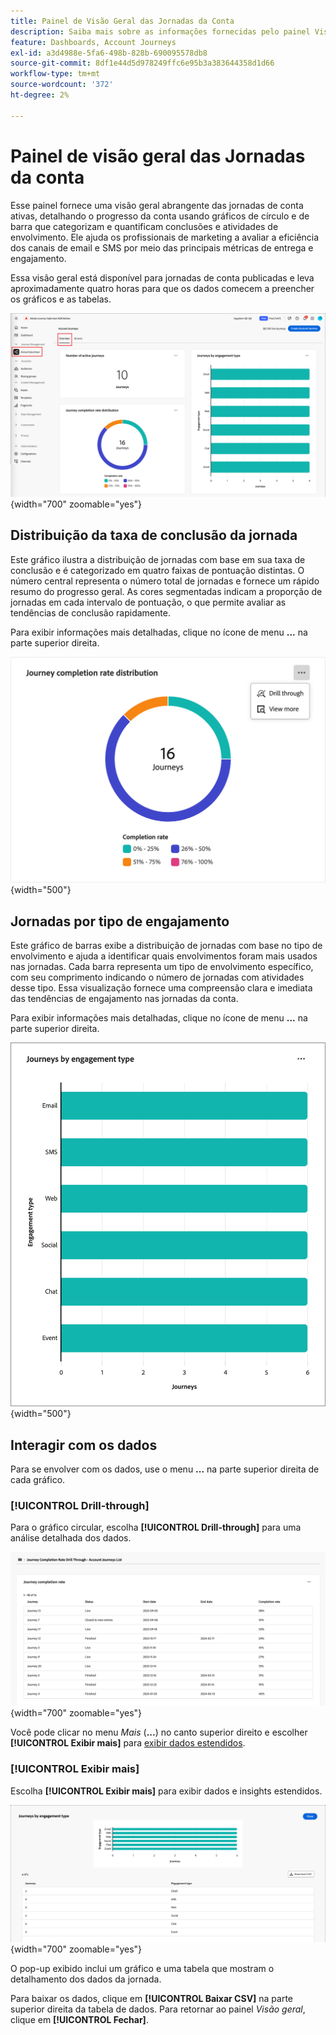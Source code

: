 ```yaml
---
title: Painel de Visão Geral das Jornadas da Conta
description: Saiba mais sobre as informações fornecidas pelo painel Visão geral do Jornada e como ele pode ajudar você a monitorar e gerenciar sua estratégia de jornada de conta.
feature: Dashboards, Account Journeys
exl-id: a3d4988e-5fa6-498b-828b-690095578db8
source-git-commit: 8df1e44d5d978249ffc6e95b3a383644358d1d66
workflow-type: tm+mt
source-wordcount: '372'
ht-degree: 2%

---
```


# Painel de visão geral das Jornadas da conta

Esse painel fornece uma visão geral abrangente das jornadas de conta ativas, detalhando o progresso da conta usando gráficos de círculo e de barra que categorizam e quantificam conclusões e atividades de envolvimento. Ele ajuda os profissionais de marketing a avaliar a eficiência dos canais de email e SMS por meio das principais métricas de entrega e engajamento.

Essa visão geral está disponível para jornadas de conta publicadas e leva aproximadamente quatro horas para que os dados comecem a preencher os gráficos e as tabelas.

![visão geral da Jornada](./assets/journey-overview.png){width="700" zoomable="yes"}

## Distribuição da taxa de conclusão da jornada

Este gráfico ilustra a distribuição de jornadas com base em sua taxa de conclusão e é categorizado em quatro faixas de pontuação distintas. O número central representa o número total de jornadas e fornece um rápido resumo do progresso geral. As cores segmentadas indicam a proporção de jornadas em cada intervalo de pontuação, o que permite avaliar as tendências de conclusão rapidamente.

Para exibir informações mais detalhadas, clique no ícone de menu **...** na parte superior direita.

![Distribuição da taxa de conclusão da Jornada](./assets/journey-completion-rate-distribution.png){width="500"}

## Jornadas por tipo de engajamento

Este gráfico de barras exibe a distribuição de jornadas com base no tipo de envolvimento e ajuda a identificar quais envolvimentos foram mais usados nas jornadas. Cada barra representa um tipo de envolvimento específico, com seu comprimento indicando o número de jornadas com atividades desse tipo. Essa visualização fornece uma compreensão clara e imediata das tendências de engajamento nas jornadas da conta.

Para exibir informações mais detalhadas, clique no ícone de menu **...** na parte superior direita.

![Distribuição da taxa de conclusão da Jornada](./assets/journeys-by-engagement-type.png){width="500"}

## Interagir com os dados

Para se envolver com os dados, use o menu **...** na parte superior direita de cada gráfico.

### [!UICONTROL Drill-through]

Para o gráfico circular, escolha **[!UICONTROL Drill-through]** para uma análise detalhada dos dados.

![Faça drill-through para acessar os dados do gráfico](./assets/journey-completion-rate-drill-through.png){width="700" zoomable="yes"}

Você pode clicar no menu _Mais_ (**...**) no canto superior direito e escolher **[!UICONTROL Exibir mais]** para [exibir dados estendidos](#view-more).

### [!UICONTROL Exibir mais]

Escolha **[!UICONTROL Exibir mais]** para exibir dados e insights estendidos.

![Exibir dados estendidos](./assets/journeys-by-engagement-view-more.png){width="700" zoomable="yes"}

O pop-up exibido inclui um gráfico e uma tabela que mostram o detalhamento dos dados da jornada.

Para baixar os dados, clique em **[!UICONTROL Baixar CSV]** na parte superior direita da tabela de dados. Para retornar ao painel _Visão geral_, clique em **[!UICONTROL Fechar]**.
